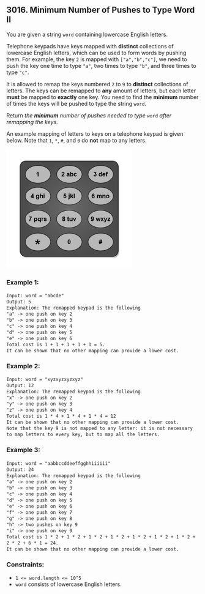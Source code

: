 ## 3016. Minimum Number of Pushes to Type Word II

You are given a string ```word``` containing lowercase English letters.

Telephone keypads have keys mapped with **distinct** collections of lowercase English letters, which can be used to form words by pushing them. For example, the key ```2``` is mapped with ```["a","b","c"]```, we need to push the key one time to type ```"a"```, two times to type ```"b"```, and three times to type ```"c"```.

It is allowed to remap the keys numbered ```2``` to ```9``` to **distinct** collections of letters. The keys can be remapped to **any** amount of letters, but each letter **must** be mapped to **exactly** one key. You need to find the **minimum** number of times the keys will be pushed to type the string ```word```.

Return *the **minimum** number of pushes needed to type* ```word``` *after remapping the keys*.

An example mapping of letters to keys on a telephone keypad is given below. Note that ```1```, ```*```, ```#```, and ```0``` do **not** map to any letters.

![Example](images/example.png)

### Example 1:
```
Input: word = "abcde"
Output: 5
Explanation: The remapped keypad is the following
"a" -> one push on key 2
"b" -> one push on key 3
"c" -> one push on key 4
"d" -> one push on key 5
"e" -> one push on key 6
Total cost is 1 + 1 + 1 + 1 + 1 = 5.
It can be shown that no other mapping can provide a lower cost.
```
### Example 2:
```
Input: word = "xyzxyzxyzxyz"
Output: 12
Explanation: The remapped keypad is the following
"x" -> one push on key 2
"y" -> one push on key 3
"z" -> one push on key 4
Total cost is 1 * 4 + 1 * 4 + 1 * 4 = 12
It can be shown that no other mapping can provide a lower cost.
Note that the key 9 is not mapped to any letter: it is not necessary to map letters to every key, but to map all the letters.
```
### Example 3:
```
Input: word = "aabbccddeeffgghhiiiiii"
Output: 24
Explanation: The remapped keypad is the following
"a" -> one push on key 2
"b" -> one push on key 3
"c" -> one push on key 4
"d" -> one push on key 5
"e" -> one push on key 6
"f" -> one push on key 7
"g" -> one push on key 8
"h" -> two pushes on key 9
"i" -> one push on key 9
Total cost is 1 * 2 + 1 * 2 + 1 * 2 + 1 * 2 + 1 * 2 + 1 * 2 + 1 * 2 + 2 * 2 + 6 * 1 = 24.
It can be shown that no other mapping can provide a lower cost.
```

### Constraints:

* ```1 <= word.length <= 10^5```
* ```word``` consists of lowercase English letters.